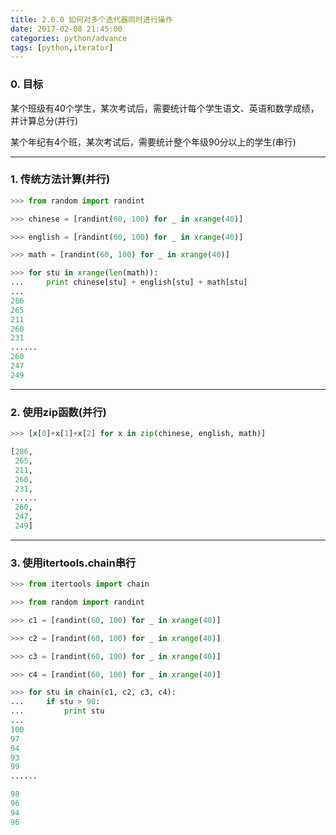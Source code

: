 ```yaml
---
title: 2.6.0 如何对多个迭代器同时进行操作
date: 2017-02-08 21:45:00
categories: python/advance
tags: [python,iterator]
---
```


### 0. 目标
某个班级有40个学生，某次考试后，需要统计每个学生语文、英语和数学成绩，并计算总分(并行)

某个年纪有4个班，某次考试后，需要统计整个年级90分以上的学生(串行)

---

### 1. 传统方法计算(并行)
``` python
>>> from random import randint

>>> chinese = [randint(60, 100) for _ in xrange(40)]

>>> english = [randint(60, 100) for _ in xrange(40)]

>>> math = [randint(60, 100) for _ in xrange(40)]

>>> for stu in xrange(len(math)):
...     print chinese[stu] + english[stu] + math[stu]
...     
286
265
211
260
231
......
260
247
249
```

---

### 2. 使用zip函数(并行)
``` python
>>> [x[0]+x[1]+x[2] for x in zip(chinese, english, math)]

[286,
 265,
 211,
 260,
 231,
......
 260,
 247,
 249]
```

---

### 3. 使用itertools.chain串行
``` python
>>> from itertools import chain

>>> from random import randint

>>> c1 = [randint(60, 100) for _ in xrange(40)]

>>> c2 = [randint(60, 100) for _ in xrange(40)]

>>> c3 = [randint(60, 100) for _ in xrange(40)]

>>> c4 = [randint(60, 100) for _ in xrange(40)]

>>> for stu in chain(c1, c2, c3, c4):
...     if stu > 90:
...         print stu
...         
100
97
94
93
99
......

98
96
94
96
```
